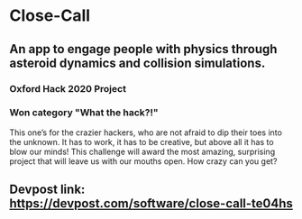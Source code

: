 # Close-Call

## An app to engage people with physics through asteroid dynamics and collision simulations.

### Oxford Hack 2020 Project

### Won category "What the hack?!" 

This one’s for the crazier hackers, who are not afraid to dip their toes into the unknown. It has to work, it has to be creative, but above all it has to blow our minds! This challenge will award the most amazing, surprising project that will leave us with our mouths open. How crazy can you get?

## Devpost link: https://devpost.com/software/close-call-te04hs
